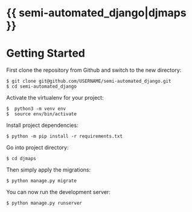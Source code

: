 
# {{ semi-automated_django|djmaps }}

# Getting Started

First clone the repository from Github and switch to the new directory:

    $ git clone git@github.com/USERNAME/semi-automated_django.git
    $ cd semi-automated_django
    
Activate the virtualenv for your project:

    $  python3 -m venv env
    $  source env/bin/activate
    
Install project dependencies:

    $ python -m pip install -r requirements.txt
    
    
Go into project directory:

    $ cd djmaps
    
   
Then simply apply the migrations:

    $ python manage.py migrate
    

You can now run the development server:

    $ python manage.py runserver
